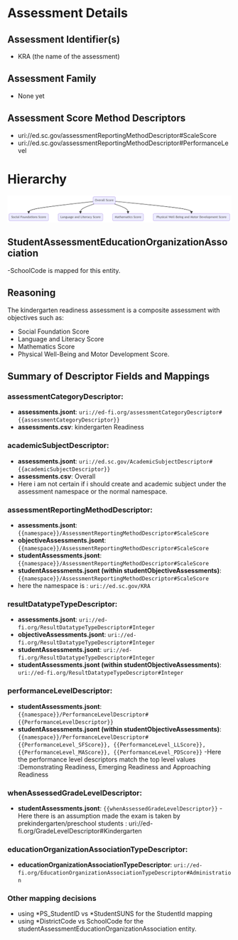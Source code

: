# Assessment Details

## Assessment Identifier(s)
- KRA (the name of the assessment)

## Assessment Family
- None yet

## Assessment Score Method Descriptors
- uri://ed.sc.gov/assessmentReportingMethodDescriptor#ScaleScore
- uri://ed.sc.gov/assessmentReportingMethodDescriptor#PerformanceLevel

# Hierarchy
![alt text](image.png)

## StudentAssessmentEducationOrganizationAssociation
-SchoolCode is mapped for this entity. 

## Reasoning
The kindergarten readiness assessment is a composite assessment with objectives such as:
- Social Foundation Score
- Language and Literacy Score
- Mathematics Score
- Physical Well-Being and Motor Development Score.

## Summary of Descriptor Fields and Mappings

### assessmentCategoryDescriptor:
- **assessments.jsont**: `uri://ed-fi.org/assessmentCategoryDescriptor#{{assessmentCategoryDescriptor}}`
- **assessments.csv**: kindergarten Readiness

### academicSubjectDescriptor:
- **assessments.jsont**: `uri://ed.sc.gov/AcademicSubjectDescriptor#{{academicSubjectDescriptor}}`
- **assessments.csv**: Overall
- Here i am not certain if i should create and academic subject under the assessment namespace or the normal namespace. 
### assessmentReportingMethodDescriptor:
- **assessments.jsont**: `{{namespace}}/AssessmentReportingMethodDescriptor#ScaleScore`
- **objectiveAssessments.jsont**: `{{namespace}}/AssessmentReportingMethodDescriptor#ScaleScore`
- **studentAssessments.jsont**: `{{namespace}}/AssessmentReportingMethodDescriptor#ScaleScore`
- **studentAssessments.jsont (within studentObjectiveAssessments)**: `{{namespace}}/AssessmentReportingMethodDescriptor#ScaleScore`
- here the namespace is :  `uri://ed.sc.gov/KRA` 
### resultDatatypeTypeDescriptor:
- **assessments.jsont**: `uri://ed-fi.org/ResultDatatypeTypeDescriptor#Integer`
- **objectiveAssessments.jsont**: `uri://ed-fi.org/ResultDatatypeTypeDescriptor#Integer`
- **studentAssessments.jsont**: `uri://ed-fi.org/ResultDatatypeTypeDescriptor#Integer`
- **studentAssessments.jsont (within studentObjectiveAssessments)**: `uri://ed-fi.org/ResultDatatypeTypeDescriptor#Integer`

### performanceLevelDescriptor:
- **studentAssessments.jsont**: `{{namespace}}/PerformanceLevelDescriptor#{{PerformanceLevelDescriptor}}`
- **studentAssessments.jsont (within studentObjectiveAssessments)**: `{{namespace}}/PerformanceLevelDescriptor#{{PerformanceLevel_SFScore}}, {{PerformanceLevel_LLScore}}, {{PerformanceLevel_MAScore}}, {{PerformanceLevel_PDScore}}`
-Here the performance level descriptors match the top level values :Demonstrating Readiness, Emerging Readiness and Approaching Readiness 
### whenAssessedGradeLevelDescriptor:
- **studentAssessments.jsont**: `{{whenAssessedGradeLevelDescriptor}}`
-Here there is an assumption made the exam is taken by prekindergarten/preschool students : uri://ed-fi.org/GradeLevelDescriptor#Kindergarten
### educationOrganizationAssociationTypeDescriptor:
- **educationOrganizationAssociationTypeDescriptor**: `uri://ed-fi.org/EducationOrganizationAssociationTypeDescriptor#Administration`

### Other mapping decisions  
- using *PS_StudentID vs *StudentSUNS for the StudentId mapping 
- using *DistrictCode vs SchoolCode for the studentAssessmentEducationOrganizationAssociation entity.


